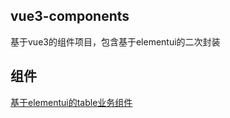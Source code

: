 ## vue3-components

基于vue3的组件项目，包含基于elementui的二次封装

## 组件

[基于elementui的table业务组件](src/components/WTable/WTable.vue)